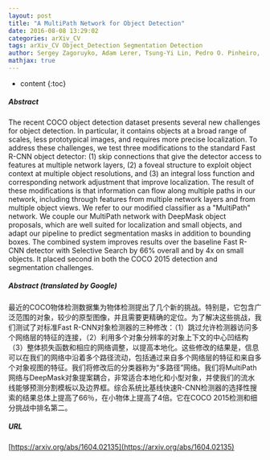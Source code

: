 ```yaml
---
layout: post
title: "A MultiPath Network for Object Detection"
date: 2016-08-08 13:29:02
categories: arXiv_CV
tags: arXiv_CV Object_Detection Segmentation Detection
author: Sergey Zagoruyko, Adam Lerer, Tsung-Yi Lin, Pedro O. Pinheiro, Sam Gross, Soumith Chintala, Piotr Dollár
mathjax: true
---
```


* content
{:toc}

##### Abstract
The recent COCO object detection dataset presents several new challenges for object detection. In particular, it contains objects at a broad range of scales, less prototypical images, and requires more precise localization. To address these challenges, we test three modifications to the standard Fast R-CNN object detector: (1) skip connections that give the detector access to features at multiple network layers, (2) a foveal structure to exploit object context at multiple object resolutions, and (3) an integral loss function and corresponding network adjustment that improve localization. The result of these modifications is that information can flow along multiple paths in our network, including through features from multiple network layers and from multiple object views. We refer to our modified classifier as a "MultiPath" network. We couple our MultiPath network with DeepMask object proposals, which are well suited for localization and small objects, and adapt our pipeline to predict segmentation masks in addition to bounding boxes. The combined system improves results over the baseline Fast R-CNN detector with Selective Search by 66% overall and by 4x on small objects. It placed second in both the COCO 2015 detection and segmentation challenges.

##### Abstract (translated by Google)
最近的COCO物体检测数据集为物体检测提出了几个新的挑战。特别是，它包含广泛范围的对象，较少的原型图像，并且需要更精确的定位。为了解决这些挑战，我们测试了对标准Fast R-CNN对象检测器的三种修改：（1）跳过允许检测器访问多个网络层的特征的连接，（2）利用多个对象分辨率的对象上下文的中心凹结构（3）整体损失函数和相应的网络调整，以提高本地化。这些修改的结果是，信息可以在我们的网络中沿着多个路径流动，包括通过来自多个网络层的特征和来自多个对象视图的特征。我们将修改后的分类器称为“多路径”网络。我们将MultiPath网络与DeepMask对象提案耦合，非常适合本地化和小型对象，并使我们的流水线能够预测分割模板以及边界框。综合系统比基线快速R-CNN检测器的选择性搜索的结果总体上提高了66％，在小物体上提高了4倍。它在COCO 2015检测和细分挑战中排名第二。

##### URL
[https://arxiv.org/abs/1604.02135](https://arxiv.org/abs/1604.02135)

